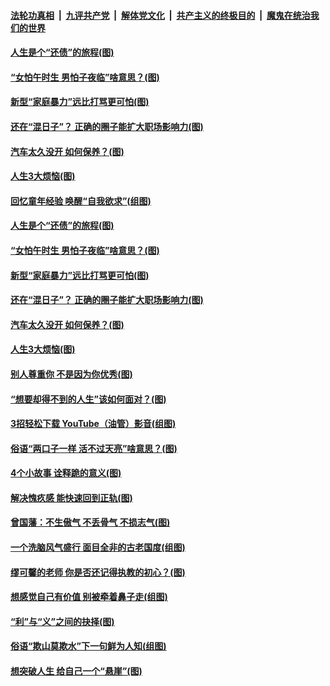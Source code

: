 ####  [法轮功真相](../../../../basic/blob/master/README.md?t=06202331) &nbsp;|&nbsp; [九评共产党](../../../../9ping.md/blob/master/README.md?t=06202331) &nbsp;|&nbsp; [解体党文化](../../../../jtdwh.md/blob/master/README.md?t=06202331)  &nbsp;|&nbsp; [共产主义的终极目的](../../../../gczydzjmd.md/blob/master/README.md?t=06202331) &nbsp;|&nbsp; [魔鬼在统治我们的世界](../../../../mgztzwmdsj.md/blob/master/README.md?t=06202331) 

#### [人生是个“还债”的旅程(图)](../pages/p8/936768.md?t=06202331) 

#### [“女怕午时生 男怕子夜临”啥意思？(图)](../pages/p8/937081.md?t=06202331) 

#### [新型“家庭暴力”远比打骂更可怕(图)](../pages/p8/936230.md?t=06202331) 

#### [还在“混日子”？ 正确的圈子能扩大职场影响力(图)](../pages/p8/937049.md?t=06202331) 

#### [汽车太久没开 如何保养？(图)](../pages/p8/937035.md?t=06202331) 

#### [人生3大烦恼(图)](../pages/p8/936959.md?t=06202331) 

#### [回忆童年经验 唤醒“自我欲求”(组图)](../pages/p8/937082.md?t=06202331) 

#### [人生是个“还债”的旅程(图)](../pages/p8/936768.md?t=06202331) 

#### [“女怕午时生 男怕子夜临”啥意思？(图)](../pages/p8/937081.md?t=06202331) 

#### [新型“家庭暴力”远比打骂更可怕(图)](../pages/p8/936230.md?t=06202331) 

#### [还在“混日子”？ 正确的圈子能扩大职场影响力(图)](../pages/p8/937049.md?t=06202331) 

#### [汽车太久没开 如何保养？(图)](../pages/p8/937035.md?t=06202331) 

#### [人生3大烦恼(图)](../pages/p8/936959.md?t=06202331) 

#### [别人尊重你 不是因为你优秀(图)](../pages/p8/936253.md?t=06202331) 

#### [“想要却得不到的人生”该如何面对？(图)](../pages/p8/936933.md?t=06202331) 

#### [3招轻松下载 YouTube（油管）影音(组图)](../pages/p8/936922.md?t=06202331) 

#### [俗语“两口子一样 活不过天亮”啥意思？(图)](../pages/p8/936917.md?t=06202331) 

#### [4个小故事 诠释跪的意义(图)](../pages/p8/936353.md?t=06202331) 

#### [解决愧疚感 能快速回到正轨(图)](../pages/p8/936834.md?t=06202331) 

#### [曾国藩：不生傲气 不丢骨气 不损志气(图)](../pages/p8/936248.md?t=06202331) 

#### [一个洗脑风气盛行 面目全非的古老国度(组图)](../pages/p8/936759.md?t=06202331) 

#### [缪可馨的老师 你是否还记得执教的初心？(图)](../pages/p8/936737.md?t=06202331) 

#### [想感觉自己有价值 别被牵着鼻子走(组图)](../pages/p8/936721.md?t=06202331) 

#### [“利”与“义”之间的抉择(图)](../pages/p8/936246.md?t=06202331) 

#### [俗语“欺山莫欺水”下一句鲜为人知(组图)](../pages/p8/936659.md?t=06202331) 

#### [想突破人生 给自己一个“悬崖”(图)](../pages/p8/936658.md?t=06202331) 

